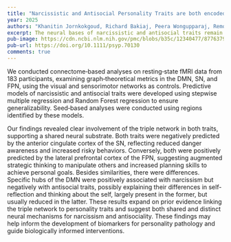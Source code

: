 ```yaml
---
title: "Narcissistic and Antisocial Personality Traits are both encoded in the Triple Network: Connectomics evidence"
year: 2025
authors: "Khanitin Jornkokgoud, Richard Bakiaj, Peera Wongupparaj, Remo Job, Alessandro Grecucci"
excerpt: The neural bases of narcissistic and antisocial traits remain under debate. A key question is whether these traits are encoded within the triple network—comprising the default mode (DMN), salience (SN), and fronto‐parietal (FPN) networks—and whether they impact these networks similarly.
pub-image: https://cdn.ncbi.nlm.nih.gov/pmc/blobs/b35c/12340477/877637990642/PSYP-62-e70130-g001.jpg
pub-url: https://doi.org/10.1111/psyp.70130
comments: true
---
```


We conducted connectome‐based analyses on resting‐state fMRI data from 183 participants, examining graph‐theoretical metrics in the DMN, SN, and FPN, using the visual and sensorimotor networks as controls. Predictive models of narcissistic and antisocial traits were developed using stepwise multiple regression and Random Forest regression to ensure generalizability. Seed‐based analyses were conducted using regions identified by these models.

Our findings revealed clear involvement of the triple network in both traits, supporting a shared neural substrate. Both traits were negatively predicted by the anterior cingulate cortex of the SN, reflecting reduced danger awareness and increased risky behaviors. Conversely, both were positively predicted by the lateral prefrontal cortex of the FPN, suggesting augmented strategic thinking to manipulate others and increased planning skills to achieve personal goals. Besides similarities, there were differences. Specific hubs of the DMN were positively associated with narcissism but negatively with antisocial traits, possibly explaining their differences in self-reflection and thinking about the self, largely present in the former, but usually reduced in the latter. These results expand on prior evidence linking the triple network to personality traits and suggest both shared and distinct neural mechanisms for narcissism and antisociality. These findings may help inform the development of biomarkers for personality pathology and guide biologically informed interventions.
